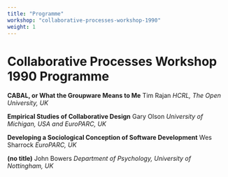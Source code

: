 ```yaml
---
title: "Programme"  
workshop: "collaborative-processes-workshop-1990"
weight: 1
---
```


Collaborative Processes Workshop 1990 Programme
===============================================

**CABAL, or What the Groupware Means to Me** Tim Rajan _HCRL, The Open University, UK_

**Empirical Studies of Collaborative Design** Gary Olson _University of Michigan, USA and EuroPARC, UK_

**Developing a Sociological Conception of Software Development** Wes Sharrock _EuroPARC, UK_

**(no title)** John Bowers _Department of Psychology, University of Nottingham, UK_
